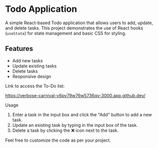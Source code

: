 # Todo Application

A simple React-based Todo application that allows users to add, update, and delete tasks. This project demonstrates the use of React hooks (`useState`) for state management and basic CSS for styling.

## Features

- Add new tasks
- Update existing tasks
- Delete tasks
- Responsive design


Link to access the To-Do list: 

https://verbose-carnival-v6pv79w76w5736qv-3000.app.github.dev/

Usage

1. Enter a task in the input box and click the "Add" button to add a new task.
2. Update an existing task by typing in the input box of the task.
3. Delete a task by clicking the ❌ icon next to the task.


Feel free to customize the code as per your project.



